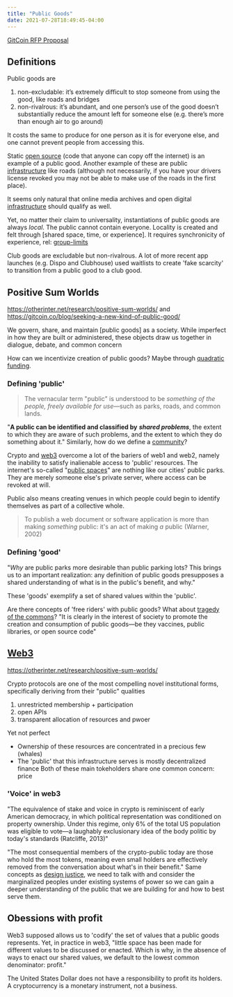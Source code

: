 ```yaml
---
title: "Public Goods"
date: 2021-07-28T18:49:45-04:00
---
```


[GitCoin RFP Proposal](posts/public-goods-rfp.md)

## Definitions
Public goods are
1. non-excludable: it’s extremely difficult to stop someone from using the good, like roads and bridges
2. non-rivalrous:  it’s abundant, and one person’s use of the good doesn’t substantially reduce the amount left for someone else (e.g. there’s more than enough air to go around)

It costs the same to produce for one person as it is for everyone else, and one cannot prevent people from accessing this.

Static [open source](posts/paid-open-source.md) (code that anyone can copy off the internet) is an example of a public good. Another example of these are public [infrastructure](thoughts/infrastructure.md) like roads (although not necessarily, if you have your drivers license revoked you may not be able to make use of the roads in the first place).

It seems only natural that online media archives and open digital [infrastructure](thoughts/infrastructure.md) should qualify as well.

Yet, no matter their claim to universality, instantiations of public goods are always _local_. The public cannot contain everyone. Locality is created and felt through [shared space, time, or experience]. It requires synchronicity of experience, rel: [group-limits](thoughts/group-limits.md)

Club goods are excludable but non-rivalrous. A lot of more recent app launches (e.g. Dispo and Clubhouse) used waitlists to create 'fake scarcity' to transition from a public good to a club good.

## Positive Sum Worlds
https://otherinter.net/research/positive-sum-worlds/ and https://gitcoin.co/blog/seeking-a-new-kind-of-public-good/

We govern, share, and maintain [public goods] as a society. While imperfect in how they are built or administered, these objects draw us together in dialogue, debate, and common concern

How can we incentivize creation of public goods? Maybe through [quadratic funding](thoughts/quadratic-funding.md).

### Defining 'public'
> The vernacular term "public" is understood to be _something of the people, freely available for use_—such as parks, roads, and common lands.

"**A public can be identified and classified by** **_shared problems_**, the extent to which they are aware of such problems, and the extent to which they do something about it." Similarly, how do we define a [community](thoughts/communities.md)?

Crypto and [web3](thoughts/web3.md) overcome a lot of the bariers of web1 and web2, namely the inability to satisfy inalienable access to 'public' resources. The internet's so-called "[public spaces](thoughts/digital-commons.md)" are nothing like our cities' public parks. They are merely someone else's private server, where access can be revoked at will.

Public also means creating venues in which people could begin to identify themselves as part of a collective whole.

> To publish a web document or software application is more than making _something_ public: it's an act of making _a_ public (Warner, 2002)

### Defining 'good'
"_Why_ are public parks more desirable than public parking lots? This brings us to an important realization: any definition of public goods presupposes a shared understanding of what is in the public's benefit, and why."

These 'goods' exemplify a set of shared values within the 'public'.

Are there concepts of 'free riders' with public goods? What about [tragedy of the commons](thoughts/tragedy-of-the-commons.md)? "It is clearly in the interest of society to promote the creation and consumption of public goods—be they vaccines, public libraries, or open source code"

## [Web3](thoughts/web3.md)
https://otherinter.net/research/positive-sum-worlds/

Crypto protocols are one of the most compelling novel institutional forms, specifically deriving from their "public" qualities
1. unrestricted membership + participation
2. open APIs
3. transparent allocation of resources and pwoer

Yet not perfect
* Ownership of these resources are concentrated in a precious few (whales)
* The 'public' that this infrastructure serves is mostly decentralized finance
Both of these main tokeholders share one common concern: price

### 'Voice' in web3
"The equivalence of stake and voice in crypto is reminiscent of early American democracy, in which political representation was conditioned on property ownership. Under this regime, only 6% of the total US population was eligible to vote—a laughably exclusionary idea of the body politic by today's standards (Ratcliffe, 2013)"

"The most consequential members of the crypto-public today are those who hold the most tokens, meaning even small holders are effectively removed from the conversation about what's in their benefit." Same concepts as [design justice](thoughts/books/design-justice.md), we need to talk with and consider the marginalized peoples under existing systems of power so we can gain a deeper understanding of the public that we are building for and how to best serve them.

## Obessions with profit
Web3 supposed allows us to 'codify' the set of values that a public goods represents. Yet, in practice in web3, "little space has been made for different values to be discussed or enacted. Which is why, in the absence of ways to enact our shared values, we default to the lowest common denominator: profit."

The United States Dollar does not have a responsibility to profit its holders. A cryptocurrency is a monetary instrument, not a business.
